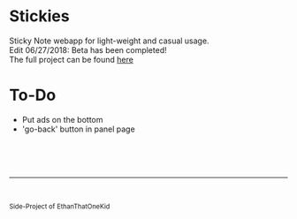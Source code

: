 # Stickies
Sticky Note webapp for light-weight and casual usage.<br>
Edit 06/27/2018: Beta has been completed!<br>
The full project can be found [here](http://stickies.ethandavidson.com/)

# To-Do
<ul>
  <li>Put ads on the bottom</li>
  <li>'go-back' button in panel page</li>
</ul>

<br><br><br><hr><br>

<small>
  Side-Project of EthanThatOneKid
</small>
